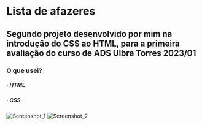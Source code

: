 # Lista de afazeres
## Segundo projeto desenvolvido por mim na introdução do CSS ao HTML, para a primeira avaliação do curso de ADS Ulbra Torres 2023/01

### O que usei?

##### · HTML
##### · CSS

![Screenshot_1](https://github.com/ViniciusMat0s/TabelaChampions_HTMLCSS/assets/128171517/00828262-0819-4eec-be94-9a622ea94717)
![Screenshot_2](https://github.com/ViniciusMat0s/TabelaChampions_HTMLCSS/assets/128171517/7faf604b-3274-4feb-837a-2fe9aa18fac0)
